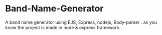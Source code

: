 # Band-Name-Generator
A band name generator using EJS, Express, nodejs, Body-parser .
as you know the project is made in node & express framework.
